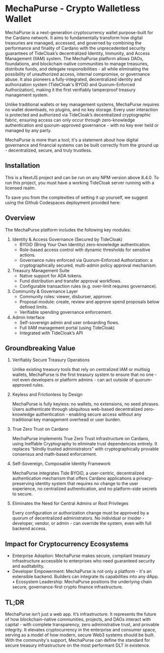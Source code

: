 # MechaPurse - Crypto Walletless Wallet

MechaPurse is a next-generation cryptocurrency wallet purpose-built for the Cardano network. It aims to fundamentally transform how digital treasuries are managed, accessed, and governed by combining the performance and finality of Cardano with the unprecedented security guarantees of TideCloak’s decentralized Identity, Immunity, and Access Management (IIAM) system. The MechaPurse platform allows DAOs, foundations, and blockchain-native communities to manage treasuries, distribute funds, and delegate responsibilities - all while eliminating the possibility of unauthorized access, internal compromise, or governance abuse. It also pioneers a fully-integrated, decentralized identity and authorization system (TideCloak's BYOiD and Quorum-Enforced Authorization), making it the first verifiably tamperproof treasury management system.

Unlike traditional wallets or key management systems, MechaPurse requires no wallet downloads, no plugins, and no key storage. Every user interaction is protected and authorized via TideCloak’s decentralized cryptographic fabric, ensuring access can only occur through zero-knowledge authentication and quorum-approved governance - with no key ever held or managed by any party.

MechaPurse is more than a tool; it's a statement about how digital governance and financial systems can be built correctly from the ground up - decentralized, secure, and truly trustless.

## Installation

This is a NextJS project and can be run on any NPM version above 8.4.0. To run this project, you must have a working TideCloak server running with a licensed realm.

To save you from the complexities of setting it up yourself, we suggest using the Github Codespaces deployment provided here:

## Overview

The MechaPurse platform includes the following key modules:

1. Identity & Access Governance (Secured by TideCloak)
   * BYOiD (Bring Your Own Identity) zero-knowledge authentication.
   * Role-based access control with dynamic thresholds for sensitive actions.
   * Governance rules enforced via Quorum-Enforced Authorization: a cryptographically secured, multi-admin policy approval mechanism.
2. Treasury Management Suite
   * Native support for ADA tokens.
   * Fund distribution and transfer approval workflows.
   * Configurable transaction rules (e.g. over-limit requires governance).
3. Community & Governance Layer
   * Community roles: viewer, disburser, approver.
   * Proposal module: create, review and approve spend proposals below defined limits.
   * Verifiable spending governance enforcement.
4. Admin Interface 
   * Self-sovereign admin and user onboarding flows.
   * Full IIAM management portal (using TideCloak)
   * Integrated with TideCloak’s API

## Groundbreaking Value

1. Verifiably Secure Treasury Operations

   Unlike existing treasury tools that rely on centralized IAM or multisig wallets, MechaPurse is the first treasury system to ensure that no one - not even developers or platform admins - can act outside of quorum-approved rules.

3. Keyless and Frictionless by Design

   MechaPurse is fully keyless: no wallets, no extensions, no seed phrases. Users authenticate through ubiquitous web-based decentralized zero-knowledge authentication - enabling secure access without any traditional key management overhead or user burden.

2. True Zero Trust on Cardano

   MechaPurse implements True Zero Trust infrastructure on Cardano, using Ineffable Cryptography to eliminate trust dependencies entirely. It replaces “blindly trusted administrators” with cryptographically provable consensus and math-based enforcement.

3. Self-Sovereign, Composable Identity Framework

   MechaPurse integrates Tide BYOiD, a user-centric, decentralized authentication mechanism that offers Cardano applications a privacy-preserving identity system that requires no change to the user experience, no centralized authentication, and no platform-side secrets to secure.

4. Eliminates the Need for Central Admins or Root Privileges

   Every configuration or authorization change must be approved by a quorum of decentralized administrators. No individual or insider - developer, vendor, or admin - can override the system, even with full backend access.

## Impact for Cryptocurrency Ecosystems

* Enterprise Adoption: MechaPurse makes secure, compliant treasury infrastructure accessible to enterprises who need guaranteed security and auditability.
* Developer Empowerment: MechaPurse is not only a platform - it's an extensible backend. Builders can integrate its capabilities into any dApp.
•	Ecosystem Leadership: MechaPurse positions the underlying chain secure, governance-first crypto finance infrastructure.

## TL;DR

MechaPurse isn’t just a web app. It’s infrastructure. It represents the future of how blockchain-native communities, projects, and DAOs interact with capital - with complete transparency, zero administrative trust, and provable integrity. It elevates cryptocurrency in the enterprise and consumer space, serving as a model of how modern, secure Web3 systems should be built. With the community's support, MechaPurse can define the standard for secure treasury infrastructure on the most performant DLT in existence.

